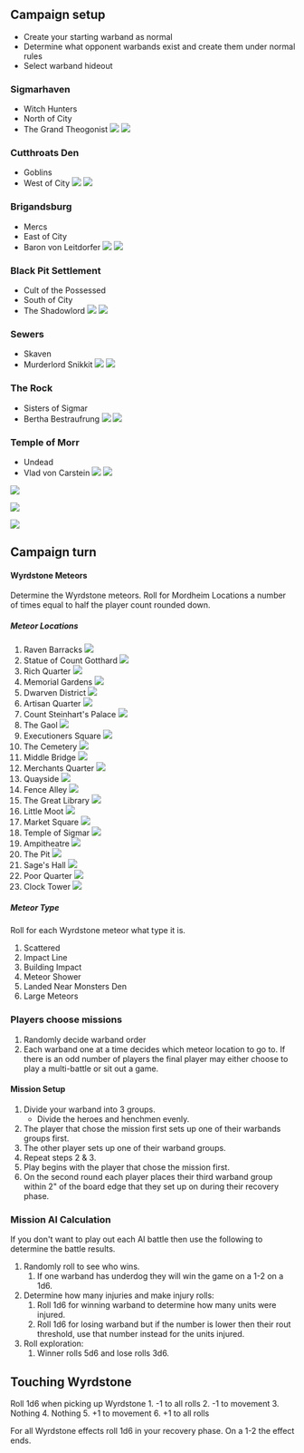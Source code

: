 ## Campaign setup
- Create your starting warband as normal
- Determine what opponent warbands exist and create them under normal rules
- Select warband hideout
### Sigmarhaven
- Witch Hunters
- North of City
- The Grand Theogonist
![](Pasted%20image%2020250703144137.png)
![](Pasted%20image%2020250703140505.png)
### Cutthroats Den
- Goblins
- West of City
![](Pasted%20image%2020250703144035.png)
![](Pasted%20image%2020250703140507.png)
### Brigandsburg
- Mercs
- East of City
-  Baron von Leitdorfer
![](Pasted%20image%2020250703144121.png)
![](Pasted%20image%2020250703140509.png)
### Black Pit Settlement
- Cult of the Possessed
- South of City
- The Shadowlord
![](Pasted%20image%2020250703144211.png)
![](Pasted%20image%2020250703140509.png)
### Sewers
- Skaven
- Murderlord Snikkit
![](Pasted%20image%2020250703144058.png)
![](Pasted%20image%2020250703135952.png)
### The Rock
- Sisters of Sigmar
- Bertha Bestraufrung
![](Pasted%20image%2020250703143946.png)
![](Pasted%20image%2020250703140544.png)
### Temple of Morr
- Undead
- Vlad von Carstein
![](Pasted%20image%2020250703144012.png)
![](Pasted%20image%2020250703140747.png)

![](Pasted%20image%2020250703120040.png)


![](Pasted%20image%2020250703121303.png)

![](Pasted%20image%2020250703135625.png)

## Campaign turn
#### Wyrdstone Meteors
Determine the Wyrdstone meteors. Roll for Mordheim Locations a number of times equal to half the player count rounded down.
##### Meteor Locations
1. Raven Barracks
![](Pasted%20image%2020250703135019.png)
2. Statue of Count Gotthard
![](Pasted%20image%2020250703135649.png)
3. Rich Quarter
![](Pasted%20image%2020250703135733.png)
4. Memorial Gardens
![](Pasted%20image%2020250703135758.png)
5. Dwarven District
![](Pasted%20image%2020250703135253.png)
6. Artisan Quarter
![](Pasted%20image%2020250703135412.png)
7. Count Steinhart's Palace
![](Pasted%20image%2020250703135528.png)
8. The Gaol
![](Pasted%20image%2020250703135546.png)
9. Executioners Square
![](Pasted%20image%2020250703135607.png)
10. The Cemetery
![](Pasted%20image%2020250703135839.png)
11. Middle Bridge
![](Pasted%20image%2020250703135856.png)
12. Merchants Quarter
![](Pasted%20image%2020250703135920.png)
13. Quayside
![](Pasted%20image%2020250703135952.png)
14. Fence Alley
![](Pasted%20image%2020250703140025.png)
15. The Great Library
![](Pasted%20image%2020250703140047.png)
16. Little Moot
![](Pasted%20image%2020250703140112.png)
17. Market Square
![](Pasted%20image%2020250703140138.png)
18. Temple of Sigmar
![](Pasted%20image%2020250703140211.png)
19. Ampitheatre
![](Pasted%20image%2020250703140224.png)
20. The Pit
![](Pasted%20image%2020250703140235.png)
21. Sage's Hall
![](Pasted%20image%2020250703140255.png)
22. Poor Quarter
![](Pasted%20image%2020250703140315.png)
23. Clock Tower
![](Pasted%20image%2020250703140328.png)
##### Meteor Type
Roll for each Wyrdstone meteor what type it is.
1. Scattered
2. Impact Line
3. Building Impact
4. Meteor Shower
5. Landed Near Monsters Den
6. Large Meteors
### Players choose missions
1. Randomly decide warband order
2. Each warband one at a time decides which meteor location to go to. If there is an odd number of players the final player may either choose to play a multi-battle or sit out a game.
#### Mission Setup
1. Divide your warband into 3 groups.
	- Divide the heroes and henchmen evenly.
2. The player that chose the mission first sets up one of their warbands groups first.
3. The other player sets up one of their warband groups.
4. Repeat steps 2 & 3.
5. Play begins with the player that chose the mission first.
6. On the second round each player places their third warband group within 2" of the board edge that they set up on during their recovery phase.
### Mission AI Calculation
If you don't want to play out each AI battle then use the following to determine the battle results.
1. Randomly roll to see who wins.
	1. If one warband has underdog they will win the game on a 1-2 on a 1d6.
2. Determine how many injuries and make injury rolls:
	1. Roll 1d6 for winning warband to determine how many units were injured.
	2. Roll 1d6 for losing warband but if the number is lower then their rout threshold, use that number instead for the units injured.
3. Roll exploration:
	1. Winner rolls 5d6 and lose rolls 3d6.
## Touching Wyrdstone
Roll 1d6 when picking up Wyrdstone
	1. -1 to all rolls
	2. -1 to movement
	3. Nothing
	4. Nothing
	5. +1 to movement
	6. +1 to all rolls

For all Wyrdstone effects roll 1d6 in your recovery phase. On a 1-2 the effect ends.